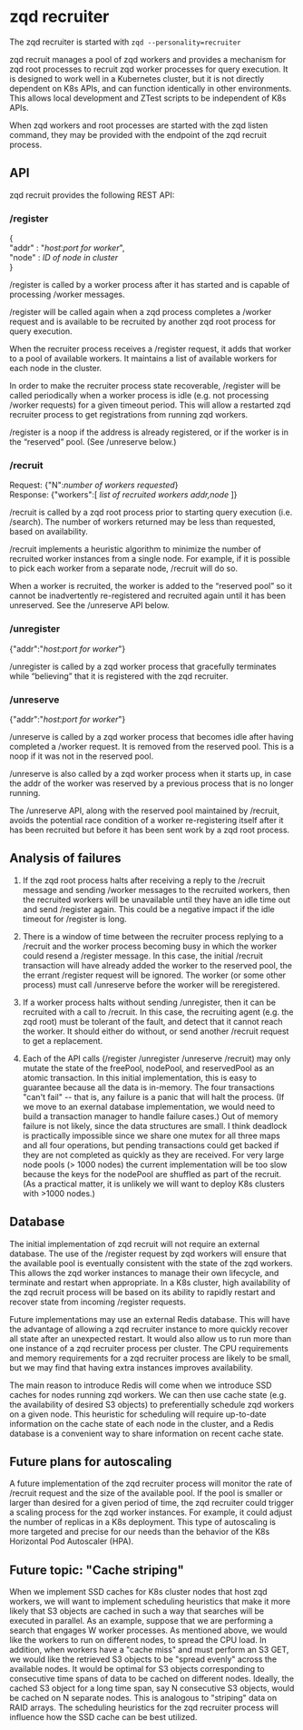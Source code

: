 # zqd recruiter

The zqd recruiter is started with `zqd --personality=recruiter`

zqd recruit manages a pool of zqd workers and provides a mechanism for zqd root processes to recruit zqd worker processes for query execution. It is designed to work well in a Kubernetes cluster, but it is not directly dependent on K8s APIs, and can function identically in other environments. This allows local development and ZTest scripts to be independent of K8s APIs.

When zqd workers and root processes are started with the zqd listen command, they may be provided with the endpoint of the zqd recruit process.

## API

zqd recruit provides the following REST API:

### /register

{  
"addr" : "*host:port for worker*",  
"node" : *ID of node in cluster*  
}

/register is called by a worker process after it has started and is capable of processing /worker messages.

/register will be called again when a zqd process completes a /worker request and is available to be recruited by another zqd root process for query execution. 

When the recruiter process receives a /register request, it adds that worker to a pool of available workers. It maintains a list of available workers for each node in the cluster.

In order to make the recruiter process state recoverable, /register will be called periodically when a  worker process is idle (e.g. not processing /worker requests) for a given timeout period. 
This will allow a restarted zqd recruiter process to get registrations from running zqd workers.

/register is a noop if the address is already registered, or if the worker is in the “reserved” pool. (See /unreserve below.) 

### /recruit

Request: {"N":*number of workers requested*}  
Response: {"workers":[ *list of recruited workers addr,node* ]}

/recruit is called by a zqd root process prior to starting query execution (i.e. /search). The number of workers returned may be less than requested, based on availability.

/recruit implements a heuristic algorithm to minimize the number of recruited worker instances from a single node. For example, if it is possible to pick each worker from a separate node, /recruit will do so.

When a worker is recruited, the worker is added to the “reserved pool” so it cannot be inadvertently re-registered and recruited again until it has been unreserved. See the /unreserve API below.

### /unregister

{"addr":"*host:port for worker*"}

/unregister is called by a zqd worker process that gracefully terminates while “believing” that it is registered with the zqd recruiter.

### /unreserve

{"addr":"*host:port for worker*"}

/unreserve is called by a zqd worker process that becomes idle after having completed a /worker request. It is removed from the reserved pool. This is a noop if it was not in the reserved pool.

/unreserve is also called by a zqd worker process when it starts up, in case the addr of the worker was reserved by a previous process that is no longer running.

The /unreserve API, along with the reserved pool maintained by /recruit, avoids the potential race condition of a worker re-registering itself after it has been recruited but before it has been sent work by a zqd root process.

## Analysis of failures

1. If the zqd root process halts after receiving a reply to the /recruit message and sending /worker messages to the recruited workers, then the recruited workers will be unavailable until they have an idle time out and send /register again. This could be a negative impact if the idle timeout for /register is long.

2. There is a window of time between the recruiter process replying to a /recruit and the worker process becoming busy in which the worker could resend a /register message. In this case, the initial /recruit transaction will have already added the worker to the reserved pool, the the errant /register request will be ignored. The worker (or some other process) must call /unreserve before the worker will be reregistered.

3. If a worker process halts without sending /unregister, then it can be recruited with a call to /recruit. In this case, the recruiting agent (e.g. the zqd root) must be tolerant of the fault, and detect that it cannot reach the worker. It should either do without, or send another /recruit request to get a replacement.

4. Each of the API calls (/register /unregister /unreserve /recruit) may only mutate the state of the freePool, nodePool, and reservedPool as an atomic transaction. In this initial implementation, this is easy to guarantee because all the data is in-memory. The four transactions "can't fail" -- that is, any failure is a panic that will halt the process. (If we move to an exernal database implementation, we would need to build a transaction manager to handle failure cases.) Out of memory failure is not likely, since the data structures are small. I think deadlock is practically impossible since we share one mutex for all three maps and all four operations, but pending transactions could get backed if they are not completed as quickly as they are received. For very large node pools (> 1000 nodes) the current implementation will be too slow because the keys for the nodePool are shuffled as part of the recruit. (As a practical matter, it is unlikely we will want to deploy K8s clusters with >1000 nodes.)

## Database

The initial implementation of zqd recruit will not require an external database. The use of the /register request by zqd workers will ensure that the available pool is eventually consistent with the state of the zqd workers. This allows the zqd worker instances to manage their own lifecycle, and terminate and restart when appropriate. In a K8s cluster, high availability of the zqd recruit process will be based on its ability to rapidly restart and recover state from incoming /register requests.

Future implementations may use an external Redis database. This will have the advantage of allowing a zqd recruiter instance to more quickly recover all state after an unexpected restart. It would also allow us to run more than one instance of a zqd recruiter process per cluster. The CPU requirements and memory requirements for a zqd recruiter process are likely to be small, but we may find that having extra instances improves availability.

The main reason to introduce Redis will come when we introduce SSD caches for nodes running zqd workers. We can then use cache state (e.g. the availability of desired S3 objects) to preferentially schedule zqd workers on a given node. This heuristic for scheduling will require up-to-date information on the cache state of each node in the cluster, and a Redis database is a convenient way to share information on recent cache state.

## Future plans for autoscaling

A future implementation of the zqd recruiter process will monitor the rate of /recruit request and the size of the available pool. If the pool is smaller or larger than desired for a given period of time, the zqd recruiter could trigger a scaling process for the zqd worker instances. For example, it could adjust the number of replicas in a K8s deployment. This type of autoscaling is more targeted and precise for our needs than the behavior of the K8s Horizontal Pod Autoscaler (HPA).

## Future topic: "Cache striping"

When we implement SSD caches for K8s cluster nodes that host zqd workers, we will want to implement scheduling heuristics that make it more likely that S3 objects are cached in such a way that searches will be executed in parallel. As an example, suppose that we are performing a search that engages W worker processes. As mentioned above, we would like the workers to run on different nodes, to spread the CPU load. In addition, when workers have a "cache miss" and must perform an S3 GET, we would like the retrieved S3 objects to be "spread evenly" across the available nodes. It would be optimal for S3 objects corresponding to consecutive time spans of data to be cached on different nodes. Ideally, the cached S3 object for a long time span, say N consecutive S3 objects, would be cached on N separate nodes. This is analogous to "striping" data on RAID arrays. The scheduling heuristics for the zqd recruiter process will influence how the SSD cache can be best utilized.
